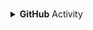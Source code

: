 <h1 align="center"></h1>
 
 
 <details>
    <summary><b>GitHub</b> Activity</summary>
    <img align="left" src="https://github-readme-stats.vercel.app/api?username=ByteLock&theme=tokyonight"><img align="right" src="https://github-readme-stats.vercel.app/api/top-langs/?username=ByteLock&theme=tokyonight&hide=batchfile">
    <img src="https://github-readme-streak-stats.herokuapp.com/?user=ByteLock&theme=tokyonight">
</details>

